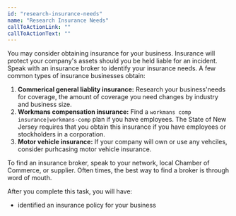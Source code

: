 ```yaml
---
id: "research-insurance-needs"
name: "Research Insurance Needs"
callToActionLink: ""
callToActionText: ""
---
```


You may consider obtaining insurance for your business. Insurance will protect your company's assets should you be held liable for an incident. Speak with an insurance broker to identify your insurance needs. A few common types of insurance businesses obtain:

1. **Commerical general liablity insurance:** Research your business'needs for coverage, the amount of coverage you need changes by industry and business size.
2. **Workmans compensation insurance:** Find a `workmans comp insurance|workmans-comp` plan if you have employees. The State of New Jersey requires that you obtain this insurance if you have employees or stockholders in a corporation.
3. **Motor vehicle insurance:** If your company will own or use any vehciles, consider purhcasing motor vehicle insurance.

To find an insurance broker, speak to your network, local Chamber of Commerce, or supplier. Often times, the best way to find a broker is through word of mouth.

After you complete this task, you will have:
- identified an insurance policy for your business
